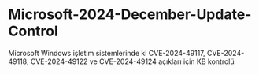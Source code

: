 # Microsoft-2024-December-Update-Control
Microsoft Windows işletim sistemlerinde ki CVE-2024-49117, CVE-2024-49118, CVE-2024-49122 ve CVE-2024-49124 açıkları için KB kontrolü
